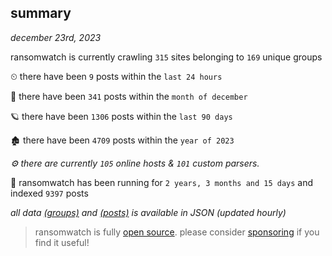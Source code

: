 
## summary
_december 23rd, 2023_

ransomwatch is currently crawling `315` sites belonging to `169` unique groups

⏲ there have been `9` posts within the `last 24 hours`

🦈 there have been `341` posts within the `month of december`

🪐 there have been `1306` posts within the `last 90 days`

🏚 there have been `4709` posts within the `year of 2023`

_⚙️ there are currently `105` online hosts & `101` custom parsers._

🦕 ransomwatch has been running for `2 years, 3 months and 15 days` and indexed `9397` posts

_all data  [(groups)](http://ransomwhat.telemetry.ltd/groups) and [(posts)](http://ransomwhat.telemetry.ltd/posts) is available in JSON (updated hourly)_

> ransomwatch is fully [open source](https://github.com/joshhighet/ransomwatch#ransomwatch--). please consider [sponsoring](https://github.com/sponsors/joshhighet) if you find it useful!
